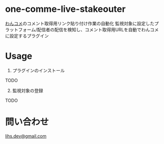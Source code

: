 # one-comme-live-stakeouter

[わんコメ](https://onecomme.com/)のコメント取得用リンク貼り付け作業の自動化
監視対象に設定したプラットフォーム/配信者の配信を検知し、コメント取得用URLを自動でわんコメに設定するプラグイン

# Usage

1. プラグインのインストール

TODO

2. 監視対象の登録

TODO

# 問い合わせ

lihs.dev@gmail.com
